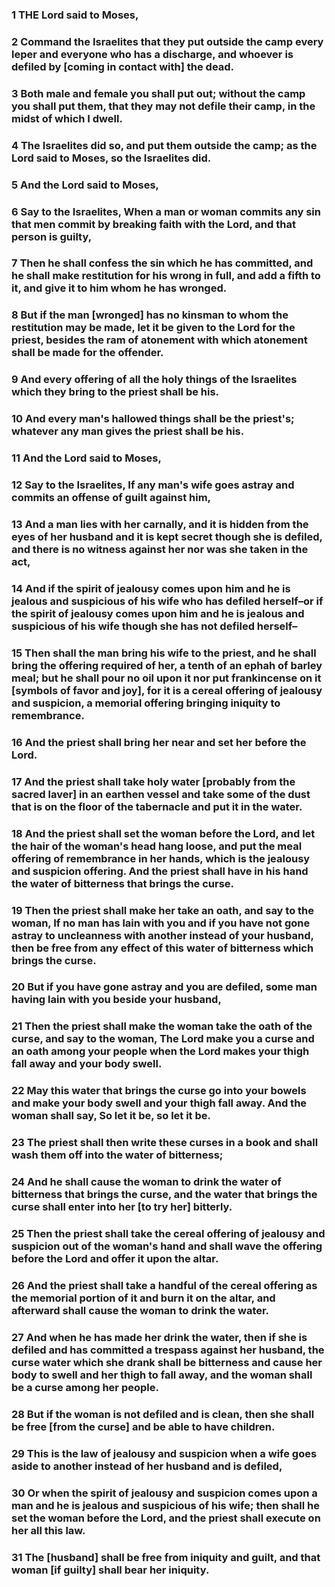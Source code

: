 ### 1 THE Lord said to Moses,
### 2 Command the Israelites that they put outside the camp every leper and everyone who has a discharge, and whoever is defiled by [coming in contact with] the dead.
### 3 Both male and female you shall put out; without the camp you shall put them, that they may not defile their camp, in the midst of which I dwell.
### 4 The Israelites did so, and put them outside the camp; as the Lord said to Moses, so the Israelites did.
### 5 And the Lord said to Moses,
### 6 Say to the Israelites, When a man or woman commits any sin that men commit by breaking faith with the Lord, and that person is guilty,
### 7 Then he shall confess the sin which he has committed, and he shall make restitution for his wrong in full, and add a fifth to it, and give it to him whom he has wronged.
### 8 But if the man [wronged] has no kinsman to whom the restitution may be made, let it be given to the Lord for the priest, besides the ram of atonement with which atonement shall be made for the offender.
### 9 And every offering of all the holy things of the Israelites which they bring to the priest shall be his.
### 10 And every man's hallowed things shall be the priest's; whatever any man gives the priest shall be his.
### 11 And the Lord said to Moses,
### 12 Say to the Israelites, If any man's wife goes astray and commits an offense of guilt against him,
### 13 And a man lies with her carnally, and it is hidden from the eyes of her husband and it is kept secret though she is defiled, and there is no witness against her nor was she taken in the act,
### 14 And if the spirit of jealousy comes upon him and he is jealous and suspicious of his wife who has defiled herself–or if the spirit of jealousy comes upon him and he is jealous and suspicious of his wife though she has not defiled herself–
### 15 Then shall the man bring his wife to the priest, and he shall bring the offering required of her, a tenth of an ephah of barley meal; but he shall pour no oil upon it nor put frankincense on it [symbols of favor and joy], for it is a cereal offering of jealousy and suspicion, a memorial offering bringing iniquity to remembrance.
### 16 And the priest shall bring her near and set her before the Lord.
### 17 And the priest shall take holy water [probably from the sacred laver] in an earthen vessel and take some of the dust that is on the floor of the tabernacle and put it in the water.
### 18 And the priest shall set the woman before the Lord, and let the hair of the woman's head hang loose, and put the meal offering of remembrance in her hands, which is the jealousy and suspicion offering. And the priest shall have in his hand the water of bitterness that brings the curse.
### 19 Then the priest shall make her take an oath, and say to the woman, If no man has lain with you and if you have not gone astray to uncleanness with another instead of your husband, then be free from any effect of this water of bitterness which brings the curse.
### 20 But if you have gone astray and you are defiled, some man having lain with you beside your husband,
### 21 Then the priest shall make the woman take the oath of the curse, and say to the woman, The Lord make you a curse and an oath among your people when the Lord makes your thigh fall away and your body swell.
### 22 May this water that brings the curse go into your bowels and make your body swell and your thigh fall away. And the woman shall say, So let it be, so let it be.
### 23 The priest shall then write these curses in a book and shall wash them off into the water of bitterness;
### 24 And he shall cause the woman to drink the water of bitterness that brings the curse, and the water that brings the curse shall enter into her [to try her] bitterly.
### 25 Then the priest shall take the cereal offering of jealousy and suspicion out of the woman's hand and shall wave the offering before the Lord and offer it upon the altar.
### 26 And the priest shall take a handful of the cereal offering as the memorial portion of it and burn it on the altar, and afterward shall cause the woman to drink the water.
### 27 And when he has made her drink the water, then if she is defiled and has committed a trespass against her husband, the curse water which she drank shall be bitterness and cause her body to swell and her thigh to fall away, and the woman shall be a curse among her people.
### 28 But if the woman is not defiled and is clean, then she shall be free [from the curse] and be able to have children.
### 29 This is the law of jealousy and suspicion when a wife goes aside to another instead of her husband and is defiled,
### 30 Or when the spirit of jealousy and suspicion comes upon a man and he is jealous and suspicious of his wife; then shall he set the woman before the Lord, and the priest shall execute on her all this law.
### 31 The [husband] shall be free from iniquity and guilt, and that woman [if guilty] shall bear her iniquity.
